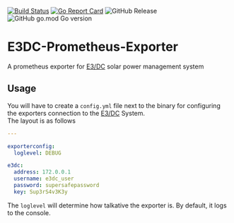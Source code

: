 [![Build Status](https://github.com/MatrixCrawler/E3DC-Prometheus-Exporter/actions/workflows/test.yml/badge.svg)](https://github.com/warrensbox/terraform-switcher/actions/workflows/build.yml)
[![Go Report Card](https://goreportcard.com/badge/github.com/MatrixCrawler/E3DC-Prometheus-Exporter)](https://goreportcard.com/report/github.com/MatrixCrawler/E3DC-Prometheus-Exporter)
![GitHub Release](https://img.shields.io/github/v/release/MatrixCrawler/E3DC-Prometheus-Exporter)
![GitHub go.mod Go version](https://img.shields.io/github/go-mod/go-version/MatrixCrawler/E3DC-Prometheus-Exporter)

# E3DC-Prometheus-Exporter
A prometheus exporter for [E3/DC](https://www.e3dc.com/en/) solar power management system

## Usage
You will have to create a ```config.yml``` file next to the binary for configuring the exporters connection to the [E3/DC](https://www.e3dc.com/en/) System.  
The layout is as follows

```yaml
---

exporterconfig:
  loglevel: DEBUG

e3dc:
  address: 172.0.0.1
  username: e3dc_user
  password: supersafepassword
  key: Sup3rS4v3K3y

```

The ```loglevel``` will determine how talkative the exporter is. By default, it logs to the console.
